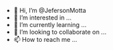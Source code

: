 - 👋 Hi, I’m @JefersonMotta
- 👀 I’m interested in ...
- 🌱 I’m currently learning ...
- 💞️ I’m looking to collaborate on ...
- 📫 How to reach me ...

<!---
JefersonMotta/JefersonMotta is a ✨ special ✨ repository because its `README.md` (this file) appears on your GitHub profile.
You can click the Preview link to take a look at your changes.
--->
